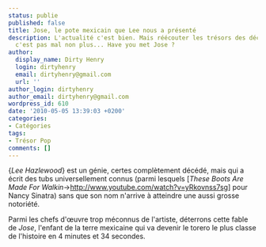 ```yaml
---
status: publie
published: false
title: Jose, le pote mexicain que Lee nous a présenté
description: L'actualité c'est bien. Mais réécouter les trésors des décennies précédentes
  c'est pas mal non plus... Have you met Jose ?
author:
  display_name: Dirty Henry
  login: dirtyhenry
  email: dirtyhenry@gmail.com
  url: ''
author_login: dirtyhenry
author_email: dirtyhenry@gmail.com
wordpress_id: 610
date: '2010-05-05 13:39:03 +0200'
categories:
- Catégories
tags:
- Trésor Pop
comments: []
---
```

{*Lee Hazlewood*} est un génie, certes complètement décédé, mais qui a écrit des tubs universellement connus (parmi lesquels [*These Boots Are Made For Walkin*->http://www.youtube.com/watch?v=yRkovnss7sg] pour Nancy Sinatra) sans que son nom n'arrive à atteindre une aussi grosse notoriété.

Parmi les chefs d'œuvre trop méconnus de l'artiste, déterrons cette fable de *Jose*, l'enfant de la terre mexicaine qui va devenir le torero le plus classe de l'histoire en 4 minutes et 34 secondes.

<object width="425" height="344"><param name="movie" value="http://www.youtube.com/v/8fdXdvyFFEY&hl=fr_FR&fs=1&"></param><param name="allowFullScreen" value="true"></param><param name="allowscriptaccess" value="always"></param><embed src="http://www.youtube.com/v/8fdXdvyFFEY&hl=fr_FR&fs=1&" type="application/x-shockwave-flash" allowscriptaccess="always" allowfullscreen="true" width="425" height="344"></embed></object>
